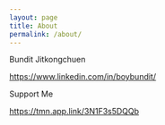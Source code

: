 ```yaml
---
layout: page
title: About
permalink: /about/
---
```


Bundit Jitkongchuen

<https://www.linkedin.com/in/boybundit/>

Support Me

<https://tmn.app.link/3N1F3s5DQQb>
